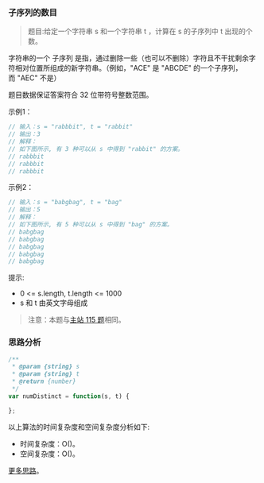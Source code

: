 ###  子序列的数目
 
> 题目:给定一个字符串 s 和一个字符串 t ，计算在 s 的子序列中 t 出现的个数。

字符串的一个 子序列 是指，通过删除一些（也可以不删除）字符且不干扰剩余字符相对位置所组成的新字符串。（例如，"ACE" 是 "ABCDE" 的一个子序列，而 "AEC" 不是）

题目数据保证答案符合 32 位带符号整数范围。

示例1：

```js
// 输入：s = "rabbbit", t = "rabbit"
// 输出：3
// 解释：
// 如下图所示, 有 3 种可以从 s 中得到 "rabbit" 的方案。
// rabbbit
// rabbbit
// rabbbit
```


示例2：

```js
// 输入：s = "babgbag", t = "bag"
// 输出：5
// 解释：
// 如下图所示, 有 5 种可以从 s 中得到 "bag" 的方案。 
// babgbag
// babgbag
// babgbag
// babgbag
// babgbag
```

提示:

* 0 <= s.length, t.length <= 1000
* s 和 t 由英文字母组成


> 注意：本题与[主站 115 题](https://leetcode-cn.com/problems/distinct-subsequences/)相同。

### 思路分析



```js
/**
 * @param {string} s
 * @param {string} t
 * @return {number}
 */
var numDistinct = function(s, t) {

};
```

以上算法的时间复杂度和空间复杂度分析如下:

* 时间复杂度：O()。
* 空间复杂度：O()。


[更多思路](https://leetcode-cn.com/problems/IY6buf/solution/zi-fu-chuan-jiao-zhi-by-leetcode-solutio-i4ni/)。
